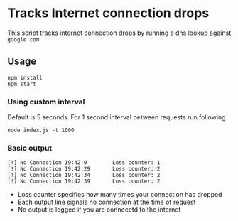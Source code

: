 # Tracks Internet connection drops
This script tracks internet connection drops by running a dns lookup against `google.com`

## Usage

```
npm install
npm start
```

### Using custom interval
Default is 5 seconds. For 1 second interval between requests run following

```
node index.js -t 1000
```

### Basic output
```
[!] No Connection 19:42:9        Loss counter: 1
[!] No Connection 19:42:29       Loss counter: 2
[!] No Connection 19:42:34       Loss counter: 2
[!] No Connection 19:42:39       Loss counter: 2
```

 - Loss counter specifies how many times your connection has dropped
 - Each output line signals no connection at the time of request
 - No output is logged if you are connecetd to the internet
